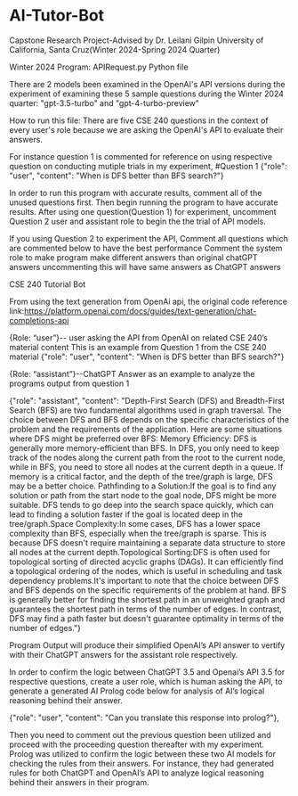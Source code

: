 # AI-Tutor-Bot
Capstone Research Project-Advised by Dr. Leilani Gilpin University of California, Santa Cruz(Winter 2024-Spring 2024 Quarter)

Winter 2024 Program: APIRequest.py Python file

There are 2 models been examined in the OpenAI's API versions during the experiment of examining these 5 sample questions during the Winter 2024 quarter: "gpt-3.5-turbo" and "gpt-4-turbo-preview"

How to run this file:
There are five CSE 240 questions in the context of every user's role because we are asking the OpenAI's API to evaluate their answers. 

For instance question 1 is commented for reference on using respective question on conducting mutiple trials in my experiment,
#Question 1
{"role": "user", "content": "When is DFS better than BFS search?"}

In order to run this program with accurate results, comment all of the unused questions first. Then begin running the program to have 
accurate results. After using one question(Question 1) for experiment, uncomment Question 2 user and assistant role to begin the the trial
of API models.

If you using Question 2 to experiment the API, Comment all questions which are commented below to have the best performance 
Comment the system role to make program make different answers than original chatGPT answers uncommenting this will have same answers as ChatGPT answers

CSE 240 Tutorial Bot 

From using the text generation from OpenAi api, the original code reference link:https://platform.openai.com/docs/guides/text-generation/chat-completions-api

{Role: “user”}-- user asking the API from OpenAI on related CSE 240’s material content
This is an example from Question 1 from the CSE 240 material
{"role": "user", "content": "When is DFS better than BFS search?"}

{Role: “assistant”}--ChatGPT Answer as an example to analyze the programs output from question 1

{"role": "assistant", "content": "Depth-First Search (DFS) and Breadth-First Search (BFS) are two fundamental algorithms used in graph traversal. The choice between DFS and BFS depends on the specific characteristics of the problem and the requirements of the application. Here are some situations where DFS might be preferred over BFS: Memory Efficiency:  DFS is generally more memory-efficient than BFS. In DFS, you only need to keep track of the nodes along the current path from the root to the current node, while in BFS, you need to store all nodes at the current depth in a queue. If memory is a critical factor, and the depth of the tree/graph is large, DFS may be a better choice. Pathfinding to a Solution:If the goal is to find any solution or path from the start node to the goal node, DFS might be more suitable. DFS tends to go deep into the search space quickly, which can lead to finding a solution faster if the goal is located deep in the tree/graph.Space Complexity:In some cases, DFS has a lower space complexity than BFS, especially when the tree/graph is sparse. This is because DFS doesn't require maintaining a separate data structure to store all nodes at the current depth.Topological Sorting:DFS is often used for topological sorting of directed acyclic graphs (DAGs). It can efficiently find a topological ordering of the nodes, which is useful in scheduling and task dependency problems.It's important to note that the choice between DFS and BFS depends on the specific requirements of the problem at hand. BFS is generally better for finding the shortest path in an unweighted graph and guarantees the shortest path in terms of the number of edges. In contrast, DFS may find a path faster but doesn't guarantee optimality in terms of the number of edges."}

Program Output will produce their simplified OpenAI’s API answer to vertify with their ChatGPT answers for the assistant role respectively.

In order to confirm the logic between ChatGPT 3.5 and Openai’s API 3.5 for respective questions, create a user role, which is human asking the API, to generate a generated AI Prolog code below for analysis of AI’s logical reasoning behind their answer.

{"role": "user", "content": "Can you translate this response into prolog?"},

Then you need to comment out the previous question been utilized and proceed with the proceeding question thereafter with my experiment. 
Prolog was utilized to confirm the logic between these two AI models for checking the rules from their answers. For instance, they had generated rules for both ChatGPT and OpenAI’s API to analyze logical reasoning behind their answers in their program. 


